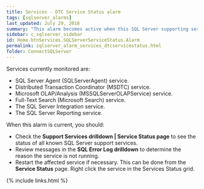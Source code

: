 ```yaml
---
title: Services - DTC Service Status alarm
tags: [sqlserver_alarms]
last_updated: July 29, 2016
summary: "This alarm becomes active when this SQL Server supporting service is installed but not active."
sidebar: c_sqlserver_sidebar
id: Home.btnServices.SQLServerServiceStatus.Alarm
permalink: sqlserver_alarm_services_dtcservicestatus.html
folder: ConnectSQLServer
---
```



Services currently monitored are:

* SQL Server Agent (SQLServerAgent) service.
* Distributed Transaction Coordinator (MSDTC) service.
* Microsoft OLAP/Analysis (MSSQLServerOLAPService) service.
* Full-Text Search (Microsoft Search) service.
* The SQL Server Integration service.
* The SQL Server Reporting service.


When this alarm is current, you should:

* Check the **Support Services drilldown \| Service Status page** to see the status of all known SQL Server support services.
* Review messages in the **SQL Error Log drilldown** to determine the reason the service is not running.
* Restart the affected service if necessary. This can be done from the **Service Status** page. Right click the service in the Services Status grid.


{% include links.html %}
